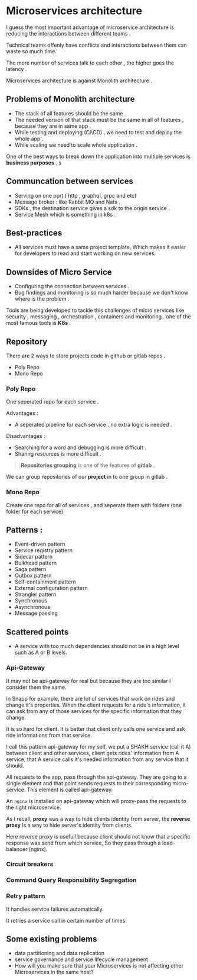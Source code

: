 # Microservices architecture

I guess the most important advantage of microservice architecture is reducing the interactions between different teams . 

Technical teams offenly have conflicts and interactions between them can waste so much time.

The more number of services talk to each other , the higher goes the latency . 

Microservices architecture is against Monolith architecture . 

## Problems of Monolith architecture 

* The stack of all features should be the same . 
* The needed version of that stack must be the same in all of features , because they are in same app . 
* While testing and deploying (CI\CD) , we need to test and deploy the whole app . 
* While scaling we need to scale whole application . 

One of the best ways to break down the application into multiple services is **business purposes** . s

## Communcation between services

* Serving on one port ( http , graphql, grpc and etc)
* Message broker : like Rabbit MQ and Nats .
* SDKs , the destination service gives a sdk to the origin service .
* Service Mesh which is something in k8s .

## Best-practices 

- All services must have a same project template, Which makes it easier for developers to read and start working on new services. 

## Downsides of Micro Service

* Configuring the connection between services . 
* Bug findings and monitoring is so much harder because we don't know where is the problem . 

Tools are being developed to tackle this challenges of micro services like security , messaging , orchestration , containers and monitoring . one of the most famous tools is **K8s** . 

## Repository 
There are 2 ways to store projects code in github or gitlab repos . 
* Poly Repo
* Mono Repo

### Poly Repo
One seperated repo for each service . 

Advantages : 
* A seperated pipeline for each service . no extra logic is needed . 

Disadvantages : 
* Searching for a word and debugging is more difficult . 
* Sharing resources is more difficult . 

> **Repositories grouping** is one of the features of **gitlab** . 

We can group repositories of our **project** in to one group in gitlab .

### Mono Repo
Create one repo for all of services , and seperate them with folders (one folder for each service)

## Patterns : 

- Event-driven pattern
- Service registry pattern
- Sidecar pattern
- Bulkhead pattern
- Saga pattern
- Outbox pattern
- Self-containment pattern
- External configuration pattern
- Strangler pattern
- Synchronous
- Asynchronous 
- Message passing

## Scattered points

- A service with too much dependencies should not be in a high level such as A or B levels.

### Api-Gateway

It may not be api-gateway for real but because they are too similar I consider them the same.

In Snapp for example, there are lot of services that work on rides and change it's properties. When the client requests for a ride's information, it can ask from any of those services for the specific information that they change. 

It is so hard for client. It is better that client only calls one service and ask ride informations from that service. 

I call this pattern api-gateway for my self, we put a SHAKH service (call it A) between client and other services, client gets rides' information from A service, that A service calls it's needed information from any service that it should.


All requests to the app, pass through the api-gateway. They are going to a single element and that point sends requests to their corresponding micro-service. This element is called api-gateway. 

An `nginx` is installed on api-gateway which will proxy-pass the requests to the right microservice.

As I recall, **proxy** was a way to hide clients identity from server, the **reverse proxy** Is a way to hide server's identity from clients. 

Here reverse proxy is usefull because client should not know that a specific response was send from which service, So they pass through a load-balancer (nginx).

### Circuit breakers 

### Command Query Responsibility Segregation

### Retry pattern

It handles service failures automatically.

It retries a service call in certain number of times. 

## Some existing problems

* data partitioning and data replication
* service governance and service lifecycle management
* How will you make sure that your Microservices is not affecting other Microservices in the same host?